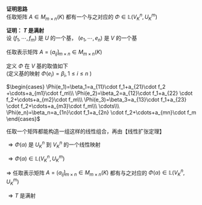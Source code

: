 **证明思路**  
任取矩阵 $A\in M_{m\times n}(K)$ 都有一个与之对应的 $\Phi\in\mathbb L(V^n_K,U^m_K)$  
  
**证明： $T$ 是满射**  
设 $(f_1,\cdots,f_m)$ 是 $U$ 的一个基， $(e_1,\cdots,e_n)$ 是 $V$ 的一个基  
  
  
任取表示矩阵 $A=\lgroup a_{ij}\rgroup_{m\times n}\in M_{m\times n}(K)$  
  
定义 $\Phi$ 在 $V$ 基的取值如下  
(定义基的映射 $\Phi(e_i)=\beta_i,1\le i\le n$ )  
  
 $\begin{cases}  
\Phi(e_1)=\beta_1=a_{11}\cdot f_1+a_{21}\cdot f_2  
+\cdots+a_{m1}\cdot f_m\\\  
\Phi(e_2)=\beta_2=a_{12}\cdot f_1+a_{22}  
\cdot f_2+\cdots+a_{m2}\cdot f_m\\\  
\Phi(e_3)=\beta_3=a_{13}\cdot f_1+a_{23}  
\cdot f_2+\cdots+a_{m3}\cdot f_m\\\  
\cdots\\\  
\Phi(e_n)=\beta_n=a_{1n}\cdot f_1+a_{2n}  
\cdot f_2+\cdots+a_{mn}\cdot f_m  
\end{cases}$  
  
任取一个矩阵都能构造一组这样的线性组合，再由【线性扩张定理】  
  
 $\Rightarrow\Phi(\alpha)$ 是 $U^n_K$ 到 $V^n_K$ 的一个线性映射  
  
 $\Rightarrow\Phi(\alpha)\in\mathbb L(V^n_K,U^m_K)$  
  
 $\Rightarrow$  任取表示矩阵 $A=\lgroup a_{ij}\rgroup_{m\times n}\in M_{m\times n}(K)$ 都有与之对应的 $\Phi(\alpha)\in\mathbb L(V^n_K,U^m_K)$  
  
 $\Rightarrow T$ 是满射  
